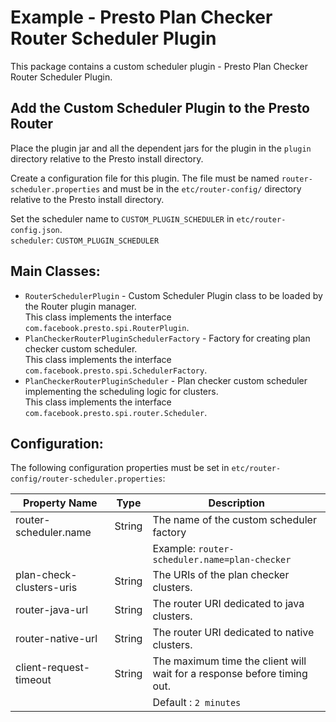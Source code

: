 # Example - Presto Plan Checker Router Scheduler Plugin
This package contains a custom scheduler plugin - Presto Plan Checker Router Scheduler Plugin.

## Add the Custom Scheduler Plugin to the Presto Router
Place the plugin jar and all the dependent jars for the plugin in the `plugin` directory relative to the Presto install directory.

Create a configuration file for this plugin. The file must be named `router-scheduler.properties` and must be in the `etc/router-config/` directory relative to the Presto install directory.

Set the scheduler name to `CUSTOM_PLUGIN_SCHEDULER` in `etc/router-config.json`.  
``scheduler``: ``CUSTOM_PLUGIN_SCHEDULER``

## Main Classes:
* `RouterSchedulerPlugin` - Custom Scheduler Plugin class to be loaded by the Router plugin manager.  
  This class implements the interface `com.facebook.presto.spi.RouterPlugin`.
* `PlanCheckerRouterPluginSchedulerFactory` - Factory for creating plan checker custom scheduler.  
  This class implements the interface `com.facebook.presto.spi.SchedulerFactory`.
* `PlanCheckerRouterPluginScheduler` - Plan checker custom scheduler implementing the scheduling logic for clusters.  
  This class implements the interface `com.facebook.presto.spi.router.Scheduler`.  

## Configuration:
The following configuration properties must be set in `etc/router-config/router-scheduler.properties`:

| Property Name            | Type   | Description                                                             |                   
|--------------------------|--------|-------------------------------------------------------------------------|
| router-scheduler.name    | String | The name of the custom scheduler factory                                |
|                          |        | Example: `router-scheduler.name=plan-checker`                           |
| plan-check-clusters-uris | String | The URIs of the plan checker clusters.                                  |                                           |
| router-java-url          | String | The router URI dedicated to java clusters.                              |
| router-native-url        | String | The router URI dedicated to native clusters.                            |
| client-request-timeout   | String | The maximum time the client will wait for a response before timing out. |
|                          |        | Default : `2 minutes`                                                   |

